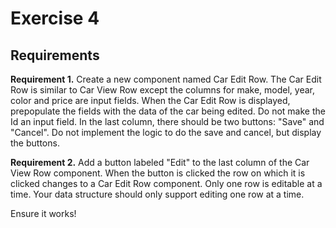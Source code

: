 # Exercise 4

## Requirements

**Requirement 1.** Create a new component named Car Edit Row. The Car Edit Row is similar to Car View Row except the columns for make, model, year, color and price are input fields. When the Car Edit Row is displayed, prepopulate the fields with the data of the car being edited. Do not make the Id an input field. In the last column, there should be two buttons: "Save" and "Cancel". Do not implement the logic to do the save and cancel, but display the buttons.

**Requirement 2.** Add a button labeled "Edit" to the last column of the Car View Row component. When the button is clicked the row on which it is clicked changes to a Car Edit Row component. Only one row is editable at a time. Your data structure should only support editing one row at a time.

Ensure it works!